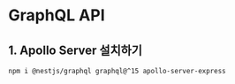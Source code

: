 # GraphQL API

## 1. Apollo Server 설치하기
```bash
npm i @nestjs/graphql graphql@^15 apollo-server-express
```

